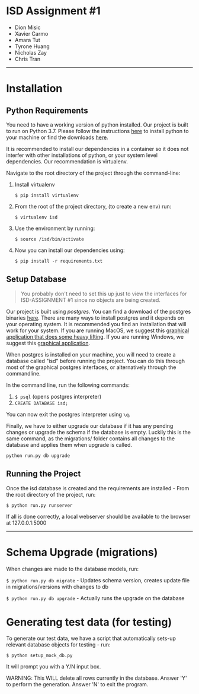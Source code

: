 # ISD Assignment #1 

* Dion Misic
* Xavier Carmo
* Amara Tut 
* Tyrone Huang 
* Nicholas Zay
* Chris Tran
---

# Installation 

## Python Requirements

You need to have a working version of python installed.
Our project is built to run on Python 3.7. Please follow the instructions [here](https://wiki.python.org/moin/BeginnersGuide/Download) to install python to your machine or find the downloads [here](https://www.python.org/downloads/).

It is recommended to install our dependencies in a container so it does not interfer
with other installations of python, or your system level dependencies. 
Our recommendation is virtualenv. 

Navigate to the root directory of the project through the command-line: 

1. Install virtualenv

    `$ pip install virtualenv`

2. From the root of the project directory, (to create a new env) run:

    `$ virtualenv isd`

3. Use the environment by running:

    `$ source /isd/bin/activate`

4. Now you can install our dependencies using:

    `$ pip install -r requirements.txt`

## Setup Database

> You probably don't need to set this up just to view the interfaces for ISD-ASSIGNMENT #1 since no objects are being created.

Our project is built using *postgres*. You can find a download of the postgres binaries [here](https://www.postgresql.org/download/).
There are many ways to install postgres and it depends on your operating system. It is recommended you find an installation that will work for your system. If you are running MacOS, we suggest this [graphical application that does some heavy lifting](https://postgresapp.com/). If you are running Windows, we suggest this [graphical application](https://www.postgresql.org/download/windows/).

When postgres is installed on your machine, you will need to create a database called "isd" before running the project.
You can do this through most of the graphical postgres interfaces, or alternatively through the commandline.

In the command line, run the following commands:

1. `$ psql` (opens postgres interpreter)
2. `CREATE DATABASE isd;`

You can now exit the postgres interpreter using `\q`.

Finally, we have to either upgrade our database if it has any pending changes
or upgrade the schema if the database is empty. Luckily this is the same 
command, as the migrations/ folder contains all changes to the database and 
applies them when upgrade is called.

`python run.py db upgrade`

## Running the Project
Once the isd database is created and the requirements are installed - 
From the root directory of the project, run:

`$ python run.py runserver`

If all is done correctly, a local webserver should be available to the browser at 127.0.0.1:5000
   
---


# Schema Upgrade (migrations)

When changes are made to the database models, run:

`$ python run.py db migrate` - Updates schema version, creates update file in migrations/versions with changes to db

`$ python run.py db upgrade` - Actually runs the upgrade on the database 


# Generating test data (for testing)

To generate our test data, we have a script that automatically sets-up
relevant database objects for testing - run:

`$ python setup_mock_db.py` 

It will prompt you with a Y/N input box.

WARNING: This WILL delete all rows currently in the database.
Answer 'Y' to perform the generation.
Answer 'N' to exit the program.



